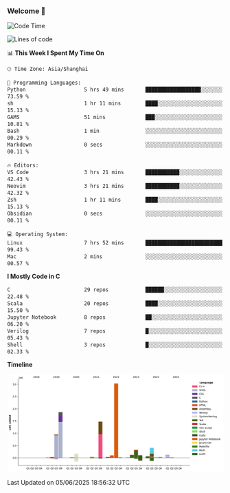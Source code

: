 ### Welcome 👋

<!--START_SECTION:waka-->
![Code Time](http://img.shields.io/badge/Code%20Time-2%2C045%20hrs%204%20mins-blue)

![Lines of code](https://img.shields.io/badge/From%20Hello%20World%20I%27ve%20Written-8.9%20million%20lines%20of%20code-blue)

📊 **This Week I Spent My Time On** 

```text
🕑︎ Time Zone: Asia/Shanghai

💬 Programming Languages: 
Python                   5 hrs 49 mins       ██████████████████░░░░░░░   73.59 % 
sh                       1 hr 11 mins        ████░░░░░░░░░░░░░░░░░░░░░   15.13 % 
GAMS                     51 mins             ███░░░░░░░░░░░░░░░░░░░░░░   10.81 % 
Bash                     1 min               ░░░░░░░░░░░░░░░░░░░░░░░░░   00.29 % 
Markdown                 0 secs              ░░░░░░░░░░░░░░░░░░░░░░░░░   00.11 % 

🔥 Editors: 
VS Code                  3 hrs 21 mins       ███████████░░░░░░░░░░░░░░   42.43 % 
Neovim                   3 hrs 21 mins       ███████████░░░░░░░░░░░░░░   42.32 % 
Zsh                      1 hr 11 mins        ████░░░░░░░░░░░░░░░░░░░░░   15.13 % 
Obsidian                 0 secs              ░░░░░░░░░░░░░░░░░░░░░░░░░   00.11 % 

💻 Operating System: 
Linux                    7 hrs 52 mins       █████████████████████████   99.43 % 
Mac                      2 mins              ░░░░░░░░░░░░░░░░░░░░░░░░░   00.57 % 
```

**I Mostly Code in C** 

```text
C                        29 repos            ██████░░░░░░░░░░░░░░░░░░░   22.48 % 
Scala                    20 repos            ████░░░░░░░░░░░░░░░░░░░░░   15.50 % 
Jupyter Notebook         8 repos             ██░░░░░░░░░░░░░░░░░░░░░░░   06.20 % 
Verilog                  7 repos             █░░░░░░░░░░░░░░░░░░░░░░░░   05.43 % 
Shell                    3 repos             █░░░░░░░░░░░░░░░░░░░░░░░░   02.33 % 
```



**Timeline**

![Lines of Code chart](https://raw.githubusercontent.com/Bohan-hu/Bohan-hu/master/assets/bar_graph.png)


 Last Updated on 05/06/2025 18:56:32 UTC
<!--END_SECTION:waka-->



